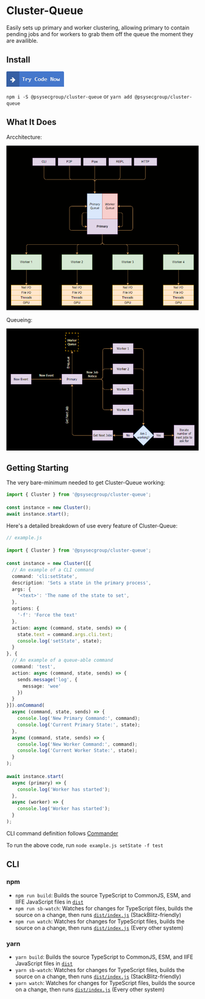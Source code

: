 # Cluster-Queue

Easily sets up primary and worker clustering, allowing primary to contain pending jobs and for workers to grab them off the queue the moment they are availible.

## Install

[![Try on StackBlitz](/docs/try.png)](https://stackblitz.com/edit/psysecgroup-cluster-queue)

`npm i -S @psysecgroup/cluster-queue` or `yarn add @psysecgroup/cluster-queue`

## What It Does

Arcchitecture:

![Try on StackBlitz](/docs/concept.png)

Queueing:

![Try on StackBlitz](/docs/queue.png)

## Getting Starting

The very bare-minimum needed to get Cluster-Queue working:

```ts
import { Cluster } from '@psysecgroup/cluster-queue';

const instance = new Cluster();
await instance.start();
```

Here's a detailed breakdown of use every feature of Cluster-Queue:

```ts
// example.js

import { Cluster } from '@psysecgroup/cluster-queue';

const instance = new Cluster([{
  // An example of a CLI command
  command: 'cli:setState',
  description: 'Sets a state in the primary process',
  args: {
    '<text>': 'The name of the state to set',
  },
  options: {
    '-f': 'Force the text'
  },
  action: async (command, state, sends) => {
    state.text = command.args.cli.text;
    console.log('setState', state);
  }
}, {
  // An example of a queue-able command
  command: 'test',
  action: async (command, state, sends) => {
    sends.message('log', {
      message: 'wee'
    })
  }
}]).onCommand(
  async (command, state, sends) => {
    console.log('New Primary Command:', command);
    console.log('Current Primary State:', state);
  },
  async (command, state, sends) => {
    console.log('New Worker Command:', command);
    console.log('Current Worker State:', state);
  }
);

await instance.start(
  async (primary) => {
    console.log('Worker has started');
  },
  async (worker) => {
    console.log('Worker has started');
  }
);
```

CLI command definition follows [Commander](https://www.npmjs.com/package/commander)

To run the above code, run `node example.js setState -f test`

## CLI

### npm

- `npm run build`: Builds the source TypeScript to CommonJS, ESM, and IIFE JavaScript files in [`dist`](dist)
- `npm run sb-watch`: Watches for changes for TypeScript files, builds the source on a change, then runs [`dist/index.js`](dist/index.js) (StackBlitz-friendly)
- `npm run watch`: Watches for changes for TypeScript files, builds the source on a change, then runs [`dist/index.js`](dist/index.js) (Every other system)

### yarn

- `yarn build`: Builds the source TypeScript to CommonJS, ESM, and IIFE JavaScript files in [`dist`](dist)
- `yarn sb-watch`: Watches for changes for TypeScript files, builds the source on a change, then runs [`dist/index.js`](dist/index.js) (StackBlitz-friendly)
- `yarn watch`: Watches for changes for TypeScript files, builds the source on a change, then runs [`dist/index.js`](dist/index.js) (Every other system)
